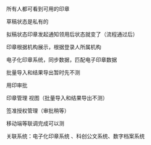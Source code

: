 所有人都可看到可用的印章

草稿状态是私有的

拟稿状态印章发起通知领用后状态就变了（流程通过后）

印章根据机构展示，根据登录人所属机构

电子化印章系统，同步数据，匹配电子印章数据

批量导入和结果导出暂时先不测



用印审批

印章管理 视图（批量导入和结果导出不测）

签准授权管理（审批稍等）

移动端等联调完成可以测

关联系统：电子化印章系统 、科创公文系统、数字档案系统 